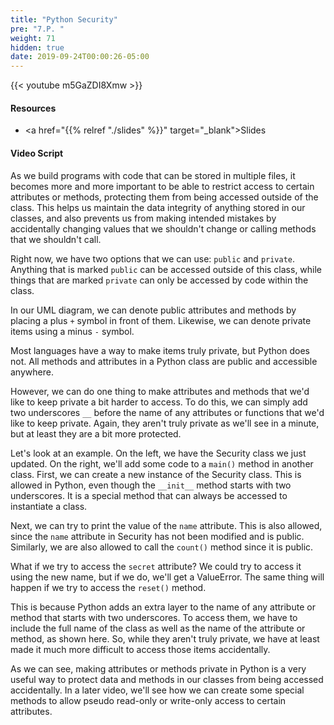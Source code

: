 ```yaml
---
title: "Python Security"
pre: "7.P. "
weight: 71
hidden: true
date: 2019-09-24T00:00:26-05:00
---
```


{{< youtube m5GaZDI8Xmw >}}

#### Resources

* <a href="{{% relref "./slides" %}}" target="_blank">Slides</a>

#### Video Script

As we build programs with code that can be stored in multiple files, it becomes more and more important to be able to restrict access to certain attributes or methods, protecting them from being accessed outside of the class. This helps us maintain the data integrity of anything stored in our classes, and also prevents us from making intended mistakes by accidentally changing values that we shouldn't change or calling methods that we shouldn't call.

Right now, we have two options that we can use: `public` and `private`. Anything that is marked `public` can be accessed outside of this class, while things that are marked `private` can only be accessed by code within the class.

In our UML diagram, we can denote public attributes and methods by placing a plus `+` symbol in front of them. Likewise, we can denote private items using a minus `-` symbol.

Most languages have a way to make items truly private, but Python does not. All methods and attributes in a Python class are public and accessible anywhere.

However, we can do one thing to make attributes and methods that we'd like to keep private a bit harder to access. To do this, we can simply add two underscores `__` before the name of any attributes or functions that we'd like to keep private. Again, they aren't truly private as we'll see in a minute, but at least they are a bit more protected.

Let's look at an example. On the left, we have the Security class we just updated. On the right, we'll add some code to a `main()` method in another class. First, we can create a new instance of the Security class. This is allowed in Python, even though the `__init__` method starts with two underscores. It is a special method that can always be accessed to instantiate a class.

Next, we can try to print the value of the `name` attribute. This is also allowed, since the `name` attribute in Security has not been modified and is public. Similarly, we are also allowed to call the `count()` method since it is public.

What if we try to access the `secret` attribute? We could try to access it using the new name, but if we do, we'll get a ValueError. The same thing will happen if we try to access the `reset()` method.

This is because Python adds an extra layer to the name of any attribute or method that starts with two underscores. To access them, we have to include the full name of the class as well as the name of the attribute or method, as shown here. So, while they aren't truly private, we have at least made it much more difficult to access those items accidentally.

As we can see, making attributes or methods private in Python is a very useful way to protect data and methods in our classes from being accessed accidentally. In a later video, we'll see how we can create some special methods to allow pseudo read-only or write-only access to certain attributes.
